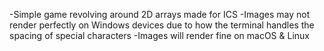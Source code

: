 -Simple game revolving around 2D arrays made for ICS
-Images may not render perfectly on Windows devices due to how the terminal handles the spacing of special characters
-Images will render fine on macOS & Linux
